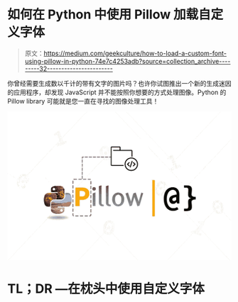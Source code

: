 # 如何在 Python 中使用 Pillow 加载自定义字体

> 原文：<https://medium.com/geekculture/how-to-load-a-custom-font-using-pillow-in-python-74e7c4253adb?source=collection_archive---------32----------------------->

你曾经需要生成数以千计的带有文字的图片吗？也许你试图推出一个新的生成迷因的应用程序，却发现 JavaScript 并不能按照你想要的方式处理图像。Python 的 Pillow library 可能就是您一直在寻找的图像处理工具！

![](img/aed1a8b7d944069a5dd9ea9e5ba2c419.png)

# **TL；DR** —在枕头中使用自定义字体